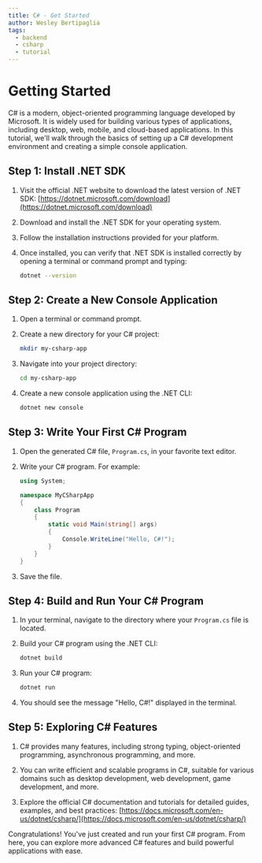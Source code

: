 ```yaml
---
title: C# - Get Started
author: Wesley Bertipaglia
tags:
  - backend
  - csharp
  - tutorial
---
```

# Getting Started

C# is a modern, object-oriented programming language developed by Microsoft. It is widely used for building various types of applications, including desktop, web, mobile, and cloud-based applications. In this tutorial, we'll walk through the basics of setting up a C# development environment and creating a simple console application.

## Step 1: Install .NET SDK

1. Visit the official .NET website to download the latest version of .NET SDK: [https://dotnet.microsoft.com/download](https://dotnet.microsoft.com/download)

2. Download and install the .NET SDK for your operating system.

3. Follow the installation instructions provided for your platform.

4. Once installed, you can verify that .NET SDK is installed correctly by opening a terminal or command prompt and typing:

    ```bash
    dotnet --version
    ```

## Step 2: Create a New Console Application

1. Open a terminal or command prompt.

2. Create a new directory for your C# project:

    ```bash
    mkdir my-csharp-app
    ```

3. Navigate into your project directory:

    ```bash
    cd my-csharp-app
    ```

4. Create a new console application using the .NET CLI:

    ```bash
    dotnet new console
    ```

## Step 3: Write Your First C# Program

1. Open the generated C# file, `Program.cs`, in your favorite text editor.

2. Write your C# program. For example:

    ```csharp
    using System;

    namespace MyCSharpApp
    {
        class Program
        {
            static void Main(string[] args)
            {
                Console.WriteLine("Hello, C#!");
            }
        }
    }
    ```

3. Save the file.

## Step 4: Build and Run Your C# Program

1. In your terminal, navigate to the directory where your `Program.cs` file is located.

2. Build your C# program using the .NET CLI:

    ```bash
    dotnet build
    ```

3. Run your C# program:

    ```bash
    dotnet run
    ```

4. You should see the message "Hello, C#!" displayed in the terminal.

## Step 5: Exploring C# Features

1. C# provides many features, including strong typing, object-oriented programming, asynchronous programming, and more.

2. You can write efficient and scalable programs in C#, suitable for various domains such as desktop development, web development, game development, and more.

3. Explore the official C# documentation and tutorials for detailed guides, examples, and best practices: [https://docs.microsoft.com/en-us/dotnet/csharp/](https://docs.microsoft.com/en-us/dotnet/csharp/)

Congratulations! You've just created and run your first C# program. From here, you can explore more advanced C# features and build powerful applications with ease.
